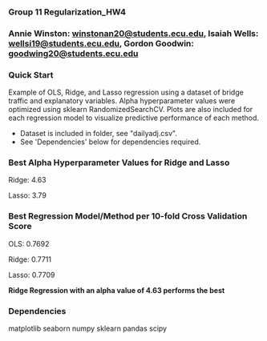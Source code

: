 ### Group 11 Regularization_HW4

### Annie Winston: winstonan20@students.ecu.edu, Isaiah Wells: wellsi19@students.ecu.edu, Gordon Goodwin: goodwing20@students.ecu.edu

### Quick Start
Example of OLS, Ridge, and Lasso regression using a dataset of bridge traffic and explanatory variables. Alpha hyperparameter values were optimized using sklearn RandomizedSearchCV. Plots are also included for each regression model to visualize predictive performance of each method. 
 * Dataset is included in folder, see "dailyadj.csv". 
 * See 'Dependencies' below for dependencies required.

### Best Alpha Hyperparameter Values for Ridge and Lasso

Ridge: 4.63

Lasso: 3.79

### Best Regression Model/Method per 10-fold Cross Validation Score

OLS: 0.7692

Ridge: 0.7711

Lasso: 0.7709

**Ridge Regression with an alpha value of 4.63 performs the best**

### Dependencies

matplotlib seaborn numpy sklearn pandas scipy
